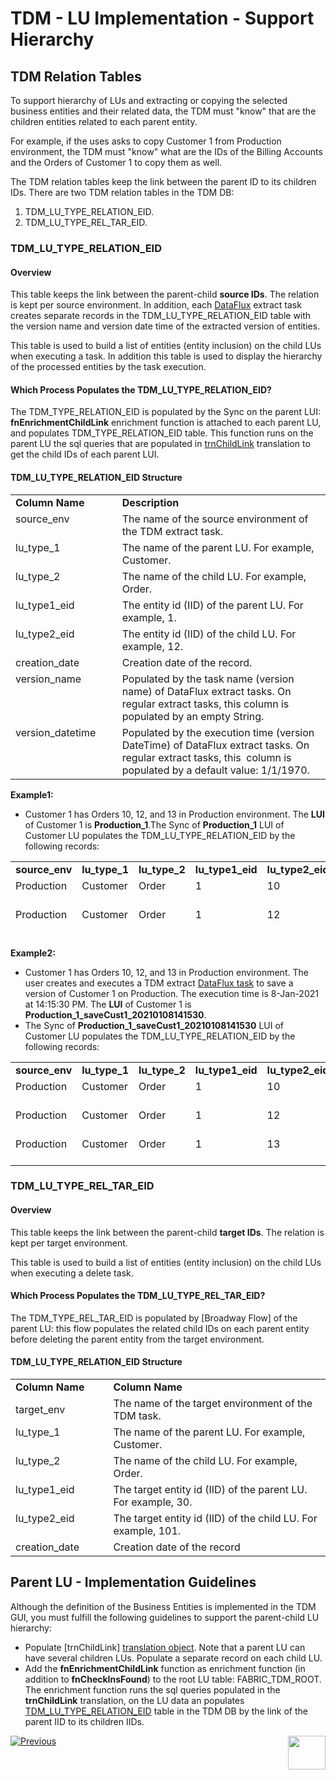 # TDM - LU Implementation - Support Hierarchy 

## TDM Relation Tables

To support  hierarchy of LUs and extracting or copying the selected business entities and their related data, the TDM must "know" that are the children entities related to each parent entity.

For example, if the uses asks to copy Customer 1 from Production environment, the TDM must "know" what are the IDs of the Billing Accounts and the Orders of Customer 1 to copy them as well. 

The TDM relation tables keep the link between the parent ID to its children IDs. There are two TDM relation tables in the TDM DB:

1. TDM_LU_TYPE_RELATION_EID.
2. TDM_LU_TYPE_REL_TAR_EID.

### TDM_LU_TYPE_RELATION_EID

#### Overview

This table keeps the link between the parent-child **source IDs**. The relation is kept per source environment. In addition, each [DataFlux](/articles/TDM/tdm_overview/02_tdm_glossary.md#data-flux) extract task creates separate records in the TDM_LU_TYPE_RELATION_EID table with the version name and version date time of the extracted version of entities.

This table is used to build a list of entities (entity inclusion) on the child LUs when executing a task. In addition this table is used to display the hierarchy of the processed entities by the task execution. 

#### Which Process Populates the TDM_LU_TYPE_RELATION_EID? 

The TDM_TYPE_RELATION_EID is populated by the Sync on the parent LUI:  **fnEnrichmentChildLink** enrichment function is attached to each parent LU, and populates TDM_TYPE_RELATION_EID table.  This function runs on the parent LU the sql queries that are populated in [trnChildLink]() translation to get the child IDs of each parent LUI.

#### TDM_LU_TYPE_RELATION_EID Structure

<table width="900pxl">
<tbody>
<tr>
<td valign="top" width="200pxl"><strong>Column Name</strong></td>
<td valign="top" width="700pxl"><strong>Description</strong></td>
</tr>
<tr>
<td valign="top" width="200pxl">source_env</td>
<td valign="top" width="700pxl">The name of the source environment of the TDM extract task.</td>
</tr>
<tr>
<td valign="top" width="200pxl">lu_type_1</td>
<td valign="top" width="700pxl">The name of the parent LU. For example, Customer.</td>
</tr>
<tr>
<td valign="top" width="200pxl">lu_type_2</td>
<td valign="top" width="700pxl">The name of the child LU. For example, Order.</td>
</tr>
<tr>
<td valign="top" width="200pxl">lu_type1_eid</td>
<td valign="top" width="700pxl">The entity id (IID) of the parent LU. For example, 1.</td>
</tr>
<tr>
<td valign="top" width="200pxl">lu_type2_eid</td>
<td valign="top" width="700pxl">The entity id (IID) of the child LU. For example, 12.</td>
</tr>
<tr>
<td valign="top" width="200pxl">creation_date</td>
<td valign="top" width="700pxl">Creation date of the record.</td>
</tr>
<tr>
<td valign="top" width="200pxl">version_name</td>
<td valign="top" width="700pxl">Populated by the task name (version name) of DataFlux extract tasks. On regular extract tasks, this column is populated by an empty String.</td>
</tr>
<tr>
<td valign="top" width="200pxl">version_datetime</td>
<td valign="top" width="700pxl">Populated by the execution time (version DateTime) of DataFlux extract tasks. On regular extract tasks, this&nbsp; column is populated by a default value: 1/1/1970.</td>
</tr>
</tbody>
</table>

**Example1:**

- Customer 1 has Orders 10, 12, and 13 in Production environment. The **LUI** of Customer 1 is **Production_1**.The Sync of **Production_1** LUI of Customer LU populates the TDM_LU_TYPE_RELATION_EID by the following records:

<table style="height: 122px;" width="900pxl">
<tbody>
<tr>
<td valign="top" width="110pxl"><strong>source_env</strong></td>
<td valign="top" width="110pxl"><strong>lu_type_1</strong></td>
<td valign="top" width="110pxl"><strong>lu_type_2</strong></td>
<td valign="top" width="110pxl"><strong>lu_type1_eid</strong></td>
<td valign="top" width="110pxl"><strong>lu_type2_eid</strong></td>
<td valign="top" width="110pxl"><strong>creation_date</strong></td>
<td valign="top" width="110pxl"><strong>version_name</strong></td>
<td valign="top" width="110pxl"><strong>version_datetime</strong></td>
</tr>
<tr>
<td valign="top" width="110pxl">Production</td>
<td valign="top" width="110pxl">Customer</td>
<td valign="top" width="110pxl">Order</td>
<td valign="top" width="110pxl">1</td>
<td valign="top" width="110pxl">10</td>
<td valign="top" width="110pxl">1/8/2021 13:31</td>
<td valign="top" width="110pxl">&nbsp;</td>
<td valign="top" width="110pxl">1/1/1970 0:00</td>
</tr>
<tr style="height: 35px;">
<td valign="top" width="110pxl">Production</td>
<td valign="top" width="110pxl">Customer</td>
<td valign="top" width="110pxl">Order</td>
<td valign="top" width="110pxl">1</td>
<td valign="top" width="110pxl">12</td>
<td valign="top" width="110pxl">1/8/2021 13:31</td>
<td valign="top" width="110pxl">&nbsp;</td>
<td valign="top" width="110pxl">1/1/1970 0:00</td>
</tr>
<tr style="height: 35px;">
<td valign="top" width="110pxl">Production</td>
<td valign="top" width="110pxl">Customer</td>
<td valign="top" width="110pxl">Order</td>
<td valign="top" width="110pxl">1</td>
<td valign="top" width="110pxl">13</td>
<td valign="top" width="110pxl">1/8/2021 13:31</td>
<td valign="top" width="110pxl">&nbsp;</td>
<td valign="top" width="110pxl">1/1/1970 0:00</td>
</tr>
</tbody>
</table>

**Example2:**

- Customer 1 has Orders 10, 12, and 13 in Production environment. The user creates and executes a TDM extract [DataFlux task](/articles/TDM/tdm_overview/02_tdm_glossary.md#data-flux) to save a version of Customer 1 on Production. The execution time is 8-Jan-2021 at 14:15:30 PM.  The **LUI** of Customer 1 is **Production_1_saveCust1_20210108141530**.
- The Sync of **Production_1_saveCust1_20210108141530** LUI of Customer LU populates the TDM_LU_TYPE_RELATION_EID by the following records:

<table width="900pxl">
<tbody>
<tr>
<td valign="top" width="110pxl"><strong>source_env</strong></td>
<td valign="top" width="110pxl"><strong>lu_type_1</strong></td>
<td valign="top" width="110pxl"><strong>lu_type_2</strong></td>
<td valign="top" width="110pxl"><strong>lu_type1_eid</strong></td>
<td valign="top" width="110pxl"><strong>lu_type2_eid</strong></td>
<td valign="top" width="110pxl"><strong>creation_date</strong></td>
<td valign="top" width="110pxl"><strong>version_name</strong></td>
<td valign="top" width="110pxl"><strong>version_datetime</strong></td>
</tr>
<tr>
<td valign="top" width="110pxl">Production</td>
<td valign="top" width="110pxl">Customer</td>
<td valign="top" width="110pxl">Order</td>
<td valign="top" width="110pxl">1</td>
<td valign="top" width="110pxl">10</td>
<td valign="top" width="110pxl">1/8/2021 14:15:30</td>
<td valign="top" width="110pxl">saveCust1</td>
<td valign="top" width="110pxl">1/8/2021 14:15:30</td>
</tr>
<tr>
<td valign="top" width="110pxl">Production</td>
<td valign="top" width="110pxl">Customer</td>
<td valign="top" width="110pxl">Order</td>
<td valign="top" width="110pxl">1</td>
<td valign="top" width="110pxl">12</td>
<td valign="top" width="110pxl">1/8/2021 14:15:30</td>
<td valign="top" width="110pxl">saveCust1</td>
<td valign="top" width="110pxl">1/8/2021 14:15:30</td>
</tr>
<tr>
<td valign="top" width="110pxl">Production</td>
<td valign="top" width="110pxl">Customer</td>
<td valign="top" width="110pxl">Order</td>
<td valign="top" width="110pxl">1</td>
<td valign="top" width="110pxl">13</td>
<td valign="top" width="110pxl">1/8/2021 14:15:30</td>
<td valign="top" width="110pxl">saveCust1</td>
<td valign="top" width="110pxl">1/8/2021 14:15:30</td>
</tr>
</tbody>
</table>



### TDM_LU_TYPE_REL_TAR_EID

#### Overview

This table keeps the link between the parent-child **target IDs**. The relation is kept per target environment. 

This table is used to build a list of entities (entity inclusion) on the child LUs when executing a delete task. 

#### Which Process Populates the TDM_LU_TYPE_REL_TAR_EID? 

The TDM_TYPE_REL_TAR_EID is populated by [Broadway Flow] of the parent LU: this flow populates the related child IDs on each parent entity before deleting the parent entity  from the target environment. 

#### TDM_LU_TYPE_RELATION_EID Structure

<table width="900pxl">
<tbody>
<tr>
<td valign="top" width="200pxl"><strong>Column Name</strong></td>
<td valign="top" width="700pxl"><strong>Column Name</strong></td>
</tr>
<tr>
<td>target_env</td>
<td valign="top" width="700pxl">The name of the target environment of the TDM task.</td>
</tr>
<tr>
<td valign="top" width="200pxl">lu_type_1</td>
<td valign="top" width="700pxl">The name of the parent LU. For example, Customer.</td>
</tr>
<tr>
<td valign="top" width="200pxl">lu_type_2</td>
<td valign="top" width="700pxl">The name of the child LU. For example, Order.</td>
</tr>
<tr>
<td valign="top" width="200pxl">lu_type1_eid</td>
<td valign="top" width="700pxl">The target entity id (IID) of the parent LU. For example, 30.</td>
</tr>
<tr>
<td valign="top" width="200pxl">lu_type2_eid</td>
<td valign="top" width="700pxl">The target entity id (IID) of the child LU. For example, 101.</td>
</tr>
<tr>
<td valign="top" width="200pxl">creation_date</td>
<td valign="top" width="700pxl">Creation date of the record</td>
</tr>
</tbody>
</table>

## Parent LU - Implementation Guidelines 

Although the definition of the Business Entities is implemented in the TDM GUI, you must fulfill the following guidelines to support the parent-child LU hierarchy:

- Populate [trnChildLink] [translation object](/articles/09_translations/01_translations_overview_and_use_cases.md). Note that a parent LU can have several children LUs. Populate a separate record on each child LU. 
-  Add the **fnEnrichmentChildLink** function as enrichment function (in addition to **fnCheckInsFound**) to the root LU table: FABRIC_TDM_ROOT. The enrichment function runs the sql queries populated in the **trnChildLink** translation, on the LU data an  populates [TDM_LU_TYPE_RELATION_EID](/articles/TDM/tdm_architecture/02_tdm_database.md#tdm_lu_type_relation_eid)  table in the TDM DB by the link of the parent IID to its children IIDs.



[![Previous](/articles/images/Previous.png)](05_tdm_lu_implementation_general.md)[<img align="right" width="60" height="54" src="/articles/images/Next.png">](06_tdm_implementation_parameters_handling.md)